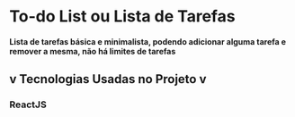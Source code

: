 # To-do List ou Lista de Tarefas
#### Lista de tarefas básica e minimalista, podendo adicionar alguma tarefa e remover a mesma, não há limites de tarefas

## v Tecnologias Usadas no Projeto v
### ReactJS
